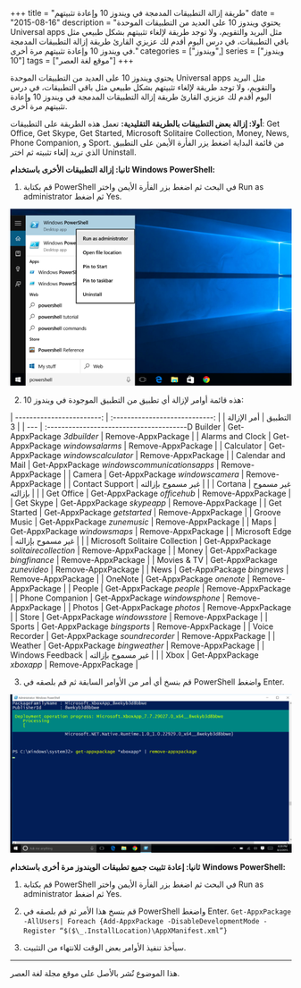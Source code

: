 +++
title = "طريقة إزالة التطبيقات المدمجة في ويندوز 10 وإعادة تثبيتهم"
date = "2015-08-16"
description = "يحتوي ويندوز 10 على العديد من التطبيقات الموحدة Universal apps مثل البريد والتقويم، ولا توجد طريقة لإلغاء تثبيتهم بشكل طبيعي مثل باقي التطبيقات، في درس اليوم أقدم لك عزيزي القارئ طريقة إزالة التطبيقات المدمجة في ويندوز 10 وإعادة تثبيتهم مرة أخرى."
categories = ["ويندوز",]
series = ["ويندوز 10"]
tags = ["موقع لغة العصر"]
+++

يحتوي ويندوز 10 على العديد من التطبيقات الموحدة Universal apps مثل البريد والتقويم، ولا توجد طريقة لإلغاء تثبيتهم بشكل طبيعي مثل باقي التطبيقات، في درس اليوم أقدم لك عزيزي القارئ طريقة إزالة التطبيقات المدمجة في ويندوز 10 وإعادة تثبيتهم مرة أخرى.

**أولا: إزالة بعض التطبيقات بالطريقة التقليدية:**
تعمل هذه الطريقة على التطبيقات: Get Office, Get Skype, Get Started, Microsoft Solitaire Collection, Money, News, Phone Companion, و Sport.
من قائمة البداية اضغط يزر الفأرة الأيمن على التطبيق الذي تريد إلغاء تثبيته ثم اختر Uninstall.

**ثانيا: إزالة التطبيقات الأخرى باستخدام** **Windows PowerShell:**

1. قم بكتابة PowerShell في البحث ثم اضغط بزر الفأرة الأيمن واختر Run as administrator ثم اضغط Yes.

![](images/2015-635753262652127366-212.png "2")

2. هذه قائمة أوامر لإزالة أي تطبيق من التطبيق الموجودة في ويندوز 10:

|            التطبيق             |                            أمر اﻹزالة                             |
| :----------------------------: | :---------------------------------------------------------------: | --- |
|           3D Builder           |         Get-AppxPackage _3dbuilder_ \| Remove-AppxPackage         |
|        Alarms and Clock        |       Get-AppxPackage _windowsalarms_ \| Remove-AppxPackage       |
|           Calculator           |     Get-AppxPackage _windowscalculator_ \| Remove-AppxPackage     |
|       Calendar and Mail        | Get-AppxPackage _windowscommunicationsapps_ \| Remove-AppxPackage |
|             Camera             |       Get-AppxPackage _windowscamera_ \| Remove-AppxPackage       |
|        Contact Support         |                        غير مسموح بإزالته                         |     |
|            Cortana             |                        غير مسموح بإزالته                         |     |
|           Get Office           |         Get-AppxPackage _officehub_ \| Remove-AppxPackage         |
|           Get Skype            |         Get-AppxPackage _skypeapp_ \| Remove-AppxPackage          |
|          Get Started           |        Get-AppxPackage _getstarted_ \| Remove-AppxPackage         |
|          Groove Music          |         Get-AppxPackage _zunemusic_ \| Remove-AppxPackage         |
|              Maps              |        Get-AppxPackage _windowsmaps_ \| Remove-AppxPackage        |
|         Microsoft Edge         |                        غير مسموح بإزالته                         |     |
| Microsoft Solitaire Collection |    Get-AppxPackage _solitairecollection_ \| Remove-AppxPackage    |
|             Money              |        Get-AppxPackage _bingfinance_ \| Remove-AppxPackage        |
|          Movies & TV           |         Get-AppxPackage _zunevideo_ \| Remove-AppxPackage         |
|              News              |         Get-AppxPackage _bingnews_ \| Remove-AppxPackage          |
|            OneNote             |          Get-AppxPackage _onenote_ \| Remove-AppxPackage          |
|             People             |          Get-AppxPackage _people_ \| Remove-AppxPackage           |
|        Phone Companion         |       Get-AppxPackage _windowsphone_ \| Remove-AppxPackage        |
|             Photos             |          Get-AppxPackage _photos_ \| Remove-AppxPackage           |
|             Store              |       Get-AppxPackage _windowsstore_ \| Remove-AppxPackage        |
|             Sports             |        Get-AppxPackage _bingsports_ \| Remove-AppxPackage         |
|         Voice Recorder         |       Get-AppxPackage _soundrecorder_ \| Remove-AppxPackage       |
|            Weather             |        Get-AppxPackage _bingweather_ \| Remove-AppxPackage        |
|        Windows Feedback        |                        غير مسموح بإزالته                         |     |
|              Xbox              |          Get-AppxPackage _xboxapp_ \| Remove-AppxPackage          |

3. قم بنسخ أي أمر من الأوامر السابقة ثم قم بلصقه في PowerShell واضغط Enter.

![](images/2015-635753262771814866-181.png "3")

**ثانيا: إعادة تثبيت جميع تطبيقات الويندوز مرة أخرى باستخدام** **Windows PowerShell:**

1. قم بكتابة PowerShell في البحث ثم اضغط بزر الفأرة الأيمن واختر Run as administrator ثم اضغط Yes.
2. قم بنسخ هذا الأمر ثم قم بلصقه في PowerShell واضغط Enter.
   `Get-AppxPackage -AllUsers| Foreach {Add-AppxPackage -DisableDevelopmentMode -Register “$($\_.InstallLocation)\AppXManifest.xml”}`

3. سيأخذ تنفيذ الأوامر بعض الوقت للانتهاء من التثبيت.

---

هذا الموضوع نٌشر باﻷصل على موقع مجلة لغة العصر.

